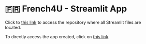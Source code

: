 # 🇫🇷 French4U - Streamlit App

Click to [this link](https://github.com/allobo49/Streamlit) to access the repository where all Streamlit files are located.

To directly access the app created, click on [this link](https://french4u.streamlit.app/).
